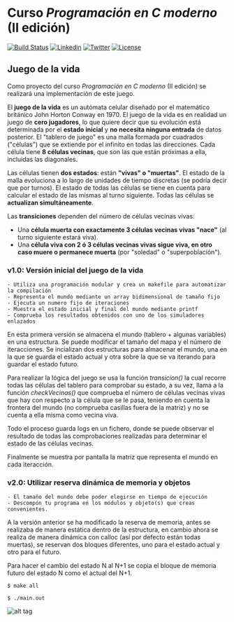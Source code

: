 # Curso *Programación en C moderno* (II edición)
[![Build Status](https://travis-ci.org/carrodher/cursoc-carlos.svg?branch=master)](https://travis-ci.org/carrodher/cursoc-carlos)
[![Linkedin](https://img.shields.io/badge/LinkedIn-Carlos-blue.svg)](https://es.linkedin.com/in/carlosrodriguezhernandez)
[![Twitter](https://img.shields.io/badge/Twitter-carrodher-blue.svg)](https://twitter.com/carrodher)
[![License](https://img.shields.io/badge/License-BY/NC-yellow.svg)](https://github.com/carrodher/cursoc-carlos/blob/master/LICENSE.md)

## Juego de la vida

Como proyecto del curso *Programación en C moderno* (II edición) se realizará una implementación de este juego.

El **juego de la vida** es un autómata celular diseñado por el matemático británico John Horton Conway en 1970. El juego de la vida es en realidad un juego de **cero jugadores**, lo que quiere decir que su evolución está determinada por el **estado inicial** y **no necesita ninguna entrada** de datos posterior. El "tablero de juego" es una malla formada por cuadrados ("células") que se extiende por el infinito en todas las direcciones. Cada célula tiene **8 células vecinas**, que son las que están próximas a ella, incluidas las diagonales.

Las células tienen **dos estados**: están **"vivas" o "muertas"**. El estado de la malla evoluciona a lo largo de unidades de tiempo discretas (se podría decir que por turnos). El estado de todas las células se tiene en cuenta para calcular el estado de las mismas al turno siguiente. Todas las células se **actualizan simultáneamente**.

Las **transiciones** dependen del número de células vecinas vivas:
- Una **célula muerta con exactamente 3 células vecinas vivas "nace"** (al turno siguiente estará viva).
- Una **célula viva con 2 ó 3 células vecinas vivas sigue viva, en otro caso muere o permanece muerta** (por "soledad" o "superpoblación").

### v1.0: Versión inicial del juego de la vida
```
- Utiliza una programación modular y crea un makefile para automatizar la compilación
- Representa el mundo mediante un array bidimensional de tamaño fijo
- Ejecuta un numero fijo de iteraciones
- Muestra el estado inicial y final del mundo mediante printf
- Comprueba los resultados obtenidos con uno de los simuladores enlazados
```

En esta primera versión se almacena el mundo (tablero + algunas variables) en una estructura. Se puede modificar el tamaño del mapa y el número de iteracciones.
Se incializan dos estructuras para almacenar el mundo, una en la que se guarda el estado actual y otra sobre la que se va iterando para guardar el estado futuro.

Para realizar la lógica del juego se usa la función _transicion()_ la cual recorre todas las células del tablero para comprobar su estado, a su vez, llama a la función _checkVecinas()_ que comprueba el número de células vecinas vivas que hay con respecto a la célula que se le pasa, teniendo en cuenta la frontera del mundo (no comprueba casillas fuera de la matriz) y no se cuenta a ella misma como vecina viva.

Todo el proceso guarda logs en un fichero, donde se puede observar el resultado de todas las comprobaciones realizadas para determinar el estado de las células vecinas.

Finalmente se muestra por pantalla la matriz que representa el mundo en cada iteracción.

### v2.0: Utilizar reserva dinámica de memoria y objetos
```
- El tamaño del mundo debe poder elegirse en tiempo de ejecución
- Descompón tu programa en los módulos y objeto(s) que creas convenientes.
```

A la versión anterior se ha modificado la reserva de memoria, antes se realizaba de manera estática dentro de la estructura, en cambio ahora se realiza de manera dinámica con calloc (así por defecto están todas muertas), se reservan dos bloques diferentes, uno para el estado actual y otro para el futuro.

Para hacer el cambio del estado N al N+1 se copia el bloque de memoria futuro del estado N como el actual del N+1.

```
$ make all

$ ./main.out
```
![alt tag](https://cloud.githubusercontent.com/assets/13216600/14388532/dac91774-fdae-11e5-91c8-4dafa88a84aa.png)
